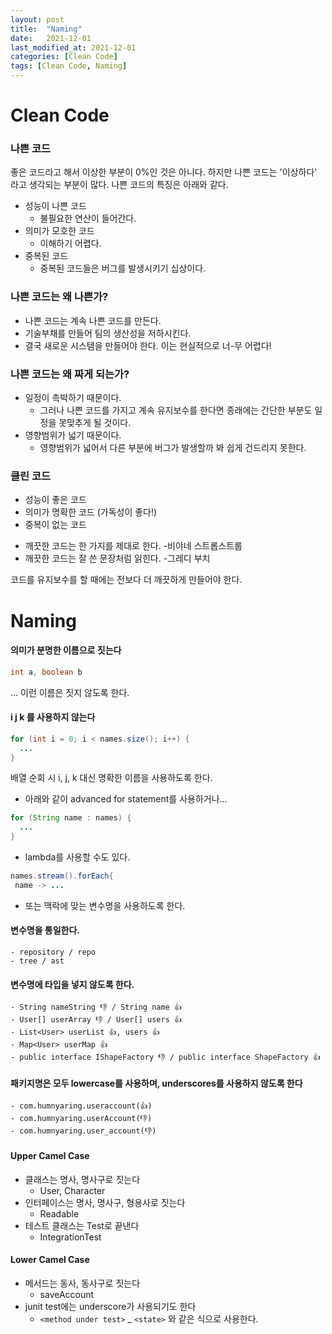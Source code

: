 ```yaml
---
layout: post
title:  "Naming"
date:   2021-12-01
last_modified_at: 2021-12-01
categories: [Clean Code]
tags: [Clean Code, Naming]
---
```


# Clean Code

### 나쁜 코드
좋은 코드라고 해서 이상한 부분이 0%인 것은 아니다. 하지만 나쁜 코드는 '이상하다' 라고 생각되는 부분이 많다. 
나쁜 코드의 특징은 아래와 같다.
* 성능이 나쁜 코드
    - 불필요한 연산이 들어간다.
* 의미가 모호한 코드
    - 이해하기 어렵다.
* 중복된 코드
    - 중복된 코드들은 버그를 발생시키기 십상이다. 

### 나쁜 코드는 왜 나쁜가?
* 나쁜 코드는 계속 나쁜 코드를 만든다.
* 기술부채를 만들어 팀의 생산성을 저하시킨다.
* 결국 새로운 시스템을 만들어야 한다. 이는 현실적으로 너-무 어렵다!

### 나쁜 코드는 왜 짜게 되는가?
* 일정이 촉박하기 때문이다.
  - 그러나 나쁜 코드를 가지고 계속 유지보수를 한다면 종래에는 간단한 부분도 일정을 못맞추게 될 것이다.
* 영향범위가 넓기 때문이다.
  - 영향범위가 넓어서 다른 부분에 버그가 발생할까 봐 쉽게 건드리지 못한다. 
  
### 클린 코드
* 성능이 좋은 코드
* 의미가 명확한 코드 (가독성이 좋다!)
* 중복이 없는 코드

- 깨끗한 코드는 한 가지를 제대로 한다. -비야네 스트롭스트룹
- 깨끗한 코드는 잘 쓴 문장처럼 읽힌다. -그레디 부치

코드를 유지보수를 할 때에는 전보다 더 깨끗하게 만들어야 한다. 


# Naming

#### 의미가 분명한 이름으로 짓는다
```java
int a, boolean b
```
... 이런 이름은 짓지 않도록 한다.

#### i j k 를 사용하지 않는다
```java
for (int i = 0; i < names.size(); i++) {
  ...
}
```
배열 순회 시 i, j, k 대신 명확한 이름을 사용하도록 한다.

* 아래와 같이 advanced for statement를 사용하거나...
```java
for (String name : names) {
  ...
}
```

* lambda를 사용할 수도 있다.
```java
names.stream().forEach{
 name -> ...
```

* 또는 맥락에 맞는 변수명을 사용하도록 한다.

#### 변수명을 통일한다.
    - repository / repo 
    - tree / ast 

#### 변수명에 타입을 넣지 않도록 한다.
    - String nameString 👎 / String name 👍
    - User[] userArray 👎 / User[] users 👍
    - List<User> userList 👍, users 👍
    - Map<User> userMap 👍
    - public interface IShapeFactory 👎 / public interface ShapeFactory 👍
    
#### 패키지명은 모두 lowercase를 사용하며, underscores를 사용하지 않도록 한다
    - com.humnyaring.useraccount(👍)
    - com.humnyaring.userAccount(👎)
    - com.humnyaring.user_account(👎)
    
#### Upper Camel Case
- 클래스는 명사, 명사구로 짓는다
    - User, Character
- 인터페이스는 명사, 명사구, 형용사로 짓는다
    - Readable
- 테스트 클래스는 Test로 끝낸다
    - IntegrationTest
    
#### Lower Camel Case
- 메서드는 동사, 동사구로 짓는다
    - saveAccount
- junit test에는 underscore가 사용되기도 한다
    - `<method under test>` _ `<state>` 와 같은 식으로 사용한다.
